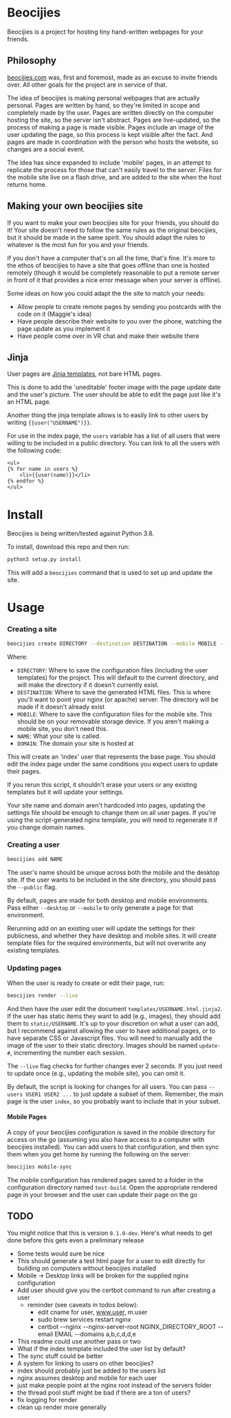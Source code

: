 # Beocijies

Beocijies is a project for hosting tiny hand-written webpages for your friends.

## Philosophy

[beocijies.com](https://beocijies.com) was, first and foremost, made as an excuse to invite friends over.
All other goals for the project are in service of that.

The idea of beocijies is making personal webpages that are actually personal.
Pages are written by hand, so they're limited in scope and completely made by the user.
Pages are written directly on the computer hosting the site, so the server isn't abstract.
Pages are live-updated, so the process of making a page is made visible.
Pages include an image of the user updating the page, so this process is kept visible after the fact.
And pages are made in coordination with the person who hosts the website, so changes are a social event.

The idea has since expanded to include 'mobile' pages, in an attempt to replicate the process for those that can't easily travel to the server.
Files for the mobile site live on a flash drive, and are added to the site when the host returns home.

## Making your own beocijies site

If you want to make your own beocijies site for your friends, you should do it!
Your site doesn't need to follow the same rules as the original beocijies, but it should be made in the same spirit.
You should adapt the rules to whatever is the most fun for you and your friends.

If you don't have a computer that's on all the time, that's fine.
It's more to the ethos of beocijies to have a site that goes offline than one is hosted remotely (though it would be completely reasonable to put a remote server in front of it that provides a nice error message when your server is offline).

Some ideas on how you could adapt the the site to match your needs:
* Allow people to create remote pages by sending you postcards with the code on it (Maggie's idea)
* Have people describe their website to you over the phone, watching the page update as you implement it
* Have people come over in VR chat and make their website there

## Jinja

User pages are [Jinja templates](https://jinja.palletsprojects.com/en/3.1.x/), not bare HTML pages.

This is done to add the 'uneditable' footer image with the page update date and the user's picture.
The user should be able to edit the page just like it's an HTML page.

Another thing the jinja template allows is to easily link to other users by writing `{{user("USERNAME")}}`.

For use in the index page, the `users` variable has a list of all users that were willing to be included in a public directory.
You can link to all the users with the following code:

```jinja2
<ul>
{% for name in users %}
    <li>{{user(name)}}</li>
{% endfor %}
</ul>
```

# Install

Beocijies is being written/tested against Python 3.8.

To install, download this repo and then run:
```sh
python3 setup.py install
```

This will add a `beocijies` command that is used to set up and update the site.

# Usage

### Creating a site

```sh
beocijies create DIRECTORY --destination DESTINATION --mobile MOBILE --name NAME --domain DOMAIN
```

Where:
* `DIRECTORY`: Where to save the configuration files (including the user templates) for the project. This will default to the current directory, and will make the directory if it doesn't currently exist.
* `DESTINATION`: Where to save the generated HTML files. This is where you'll want to point your nginx (or apache) server. The directory will be made if it doesn't already exist
* `MOBILE`: Where to save the configuration files for the mobile site. This should be on your removable storage device. If you aren't making a mobile site, you don't need this.
* `NAME`: What your site is called.
* `DOMAIN`: The domain your site is hosted at

This will create an 'index' user that represents the base page.
You should edit the index page under the same conditions you expect users to update their pages.

If you rerun this script, it shouldn't erase your users or any existing templates but it will update your settings.

Your site name and domain aren't hardcoded into pages, updating the settings file should be enough to change them on all user pages.
If you're using the script-generated nginx template, you will need to regenerate it if you change domain names.

### Creating a user

```sh
beocijies add NAME
```

The user's name should be unique across both the mobile and the desktop site.
If the user wants to be included in the site directory, you should pass the `--public` flag.

By default, pages are made for both desktop and mobile environments. Pass either `--desktop` or `--mobile` to only generate a page for that environment.

Rerunning add on an existing user will update the settings for their publicness, and whether they have desktop and mobile sites.
It will create template files for the required environments, but will not overwrite any existing templates.

### Updating pages

When the user is ready to create or edit their page, run:

```sh
beocijies render --live
```

And then have the user edit the document `templates/USERNAME.html.jinja2`.
If the user has static items they want to add (e.g., images), they should add them to `static/USERNAME`.
It's up to your discretion on what a user can add, but I recommend against allowing the user to have additional pages, or to have separate CSS or Javascript files.
You will need to manually add the image of the user to their static directory. Images should be named `update-#`, incrementing the number each session.

The `--live` flag checks for further changes ever 2 seconds. If you just need to update once (e.g., updating the mobile site), you can omit it.

By default, the script is looking for changes for all users.
You can pass `--users USER1 USER2 ...` to just update a subset of them.
Remember, the main page is the user `index`, so you probably want to include that in your subset.

#### Mobile Pages

A copy of your beocijies configuration is saved in the mobile directory for access on the go (assuming you also have access to a computer with beocijies installed).
You can add users to that configuration, and then sync them when you get home by running the following on the server:

```sh
beocijies mobile-sync
```

The mobile configuration has rendered pages saved to a folder in the configuration directory named `test-build`.
Open the appropriate rendered page in your browser and the user can update their page on the go

## TODO

You might notice that this is version `0.1.0-dev`.
Here's what needs to get done before this gets even a preliminary release
* Some tests would sure be nice
* This should generate a test html page for a user to edit directly for building on computers without beocijies installed
* Mobile -> Desktop links will be broken for the supplied nginx configuration
* Add user should give you the certbot command to run after creating a user
  * reminder (see caveats in todos below):
    * edit cname for user, www.user, m.user
    * sudo brew services restart nginx
    * certbot --nginx --nginx-server-root NGINX_DIRECTORY_ROOT --email EMAIL --domains a,b,c,d,d,e
* This readme could use another pass or two
* What if the index template included the user list by default?
* The sync stuff could be better
* A system for linking to users on other beocijies?
* index should probably just be added to the users list
* nginx assumes desktop and mobile for each user
* just make people point at the nginx root instead of the servers folder
* the thread pool stuff might be bad if there are a ton of users?
* fix logging for render
* clean up render more generally
